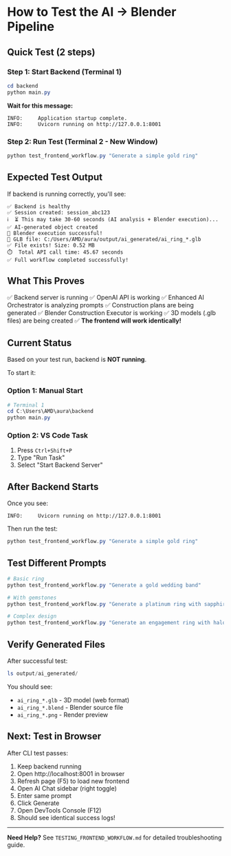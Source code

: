 # How to Test the AI → Blender Pipeline

## Quick Test (2 steps)

### Step 1: Start Backend (Terminal 1)
```powershell
cd backend
python main.py
```

**Wait for this message:**
```
INFO:     Application startup complete.
INFO:     Uvicorn running on http://127.0.0.1:8001
```

### Step 2: Run Test (Terminal 2 - New Window)
```powershell
python test_frontend_workflow.py "Generate a simple gold ring"
```

## Expected Test Output

If backend is running correctly, you'll see:

```
✅ Backend is healthy
✅ Session created: session_abc123
ℹ️  ⏳ This may take 30-60 seconds (AI analysis + Blender execution)...
✅ AI-generated object created
🔨 Blender execution successful!
📁 GLB file: C:/Users/AMD/aura/output/ai_generated/ai_ring_*.glb
✅ File exists! Size: 0.52 MB
⏱️  Total API call time: 45.67 seconds
✅ Full workflow completed successfully!
```

## What This Proves

✅ Backend server is running
✅ OpenAI API is working
✅ Enhanced AI Orchestrator is analyzing prompts
✅ Construction plans are being generated
✅ Blender Construction Executor is working
✅ 3D models (.glb files) are being created
✅ **The frontend will work identically!**

## Current Status

Based on your test run, backend is **NOT running**.

To start it:

### Option 1: Manual Start
```powershell
# Terminal 1
cd C:\Users\AMD\aura\backend
python main.py
```

### Option 2: VS Code Task
1. Press `Ctrl+Shift+P`
2. Type "Run Task"
3. Select "Start Backend Server"

## After Backend Starts

Once you see:
```
INFO:     Uvicorn running on http://127.0.0.1:8001
```

Then run the test:
```powershell
python test_frontend_workflow.py "Generate a simple gold ring"
```

## Test Different Prompts

```powershell
# Basic ring
python test_frontend_workflow.py "Generate a gold wedding band"

# With gemstones
python test_frontend_workflow.py "Generate a platinum ring with sapphire"

# Complex design
python test_frontend_workflow.py "Generate an engagement ring with halo setting"
```

## Verify Generated Files

After successful test:
```powershell
ls output/ai_generated/
```

You should see:
- `ai_ring_*.glb` - 3D model (web format)
- `ai_ring_*.blend` - Blender source file
- `ai_ring_*.png` - Render preview

## Next: Test in Browser

After CLI test passes:
1. Keep backend running
2. Open http://localhost:8001 in browser
3. Refresh page (F5) to load new frontend
4. Open AI Chat sidebar (right toggle)
5. Enter same prompt
6. Click Generate
7. Open DevTools Console (F12)
8. Should see identical success logs!

---

**Need Help?**
See `TESTING_FRONTEND_WORKFLOW.md` for detailed troubleshooting guide.
